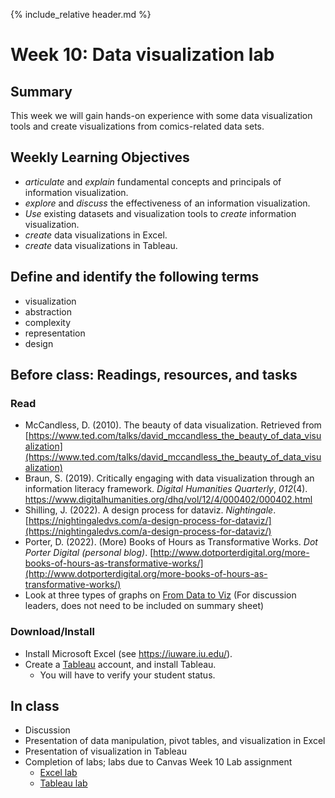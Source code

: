 {% include_relative header.md %}

# Week 10: Data visualization lab

## Summary
This week we will gain hands-on experience with some data visualization tools and create visualizations from comics-related data sets.

## Weekly Learning Objectives

- *articulate* and *explain* fundamental concepts and principals of information visualization.
- *explore* and *discuss* the effectiveness of an information visualization.
- *Use* existing datasets and visualization tools to *create* information visualization.
- _create_ data visualizations in Excel.
- _create_ data visualizations in Tableau.

## Define and identify the following terms
- visualization  
- abstraction  
- complexity  
- representation  
- design  
  
## Before class: Readings, resources, and tasks
### Read
- McCandless, D. (2010). The beauty of data visualization. Retrieved from [https://www.ted.com/talks/david_mccandless_the_beauty_of_data_visualization](https://www.ted.com/talks/david_mccandless_the_beauty_of_data_visualization)
- Braun, S. (2019). Critically engaging with data visualization through an information literacy framework. _Digital Humanities Quarterly_, _012_(4). https://www.digitalhumanities.org/dhq/vol/12/4/000402/000402.html
- Shilling, J. (2022). A design process for dataviz. _Nightingale_. [https://nightingaledvs.com/a-design-process-for-dataviz/](https://nightingaledvs.com/a-design-process-for-dataviz/)
- Porter, D. (2022). (More) Books of Hours as Transformative Works. _Dot Porter Digital (personal blog)_. [http://www.dotporterdigital.org/more-books-of-hours-as-transformative-works/](http://www.dotporterdigital.org/more-books-of-hours-as-transformative-works/)
- Look at three types of graphs on [From Data to Viz](https://www.data-to-viz.com/) (For discussion leaders, does not need to be included on summary sheet)
### Download/Install
- Install Microsoft Excel (see <https://iuware.iu.edu/>).
- Create a [Tableau](https://www.tableau.com/academic/students) account, and install Tableau.
  - You will have to verify your student status.
 
## In class
- Discussion
- Presentation of data manipulation, pivot tables, and visualization in Excel
- Presentation of visualization in Tableau
- Completion of labs; labs due to Canvas Week 10 Lab assignment
  - [Excel lab](lab_excel.md)
  - [Tableau lab](lab_tableau.md)
